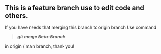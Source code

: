 ## This is a feature branch use to edit code and others.
If you have needs that merging this branch to origin branch
Use command 

>***git merge Beta-Branch***

 in origin / main branch, thank you!
